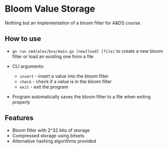 # Bloom Value Storage

Nothing but an implementation of a bloom filter for A&DS course.

## How to use

* `go run cmd/alex/bvs/main.go [new|load] [file]` to create a new bloom filter or load an existing one from a file 

* CLI arguments:
  * `insert` - insert a value into the bloom filter
  * `check` - check if a value is in the bloom filter
  * `exit` - exit the program
* Program automatically saves the bloom filter to a file when exiting properly


## Features
- Bloom filter with 2^32 bits of storage
- Compressed storage using bitsets
- Alternative hashing algorithms provided

